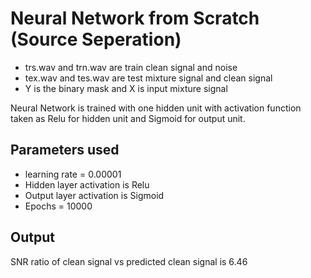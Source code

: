 # Neural Network from Scratch (Source Seperation)

- trs.wav and trn.wav are train clean signal and noise
- tex.wav and tes.wav are test mixture signal and clean signal
- Y is the binary mask and X is input mixture signal


Neural Network is trained with one hidden unit with activation function taken as Relu for hidden unit and Sigmoid for output unit.


## Parameters used
- learning rate = 0.00001
- Hidden layer activation is Relu
- Output layer activation is Sigmoid
- Epochs =  10000


## Output 

SNR ratio of clean signal vs predicted clean signal is 6.46
